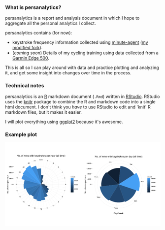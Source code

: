 ### What is persanalytics? ###

persanalytics is a report and analysis document in which I hope to aggregate all the personal analytics I collect.

persanalytics contains (for now):

- keystroke frequency information collected using [minute-agent][minute] ([my modified fork][minute-sh]).
- (_coming soon_) Details of my cycling training using data collected from a [Garmin Edge 500][Garmin500].

This is all so I can play around with data and practice plotting and analyzing it, and get some insight into changes over time in the process.

### Technical notes ###

persanalytics is an [R][R] markdown document (`.Rmd`) written in [RStudio][RStudio]. RStudio uses the [knitr][knitr] package to combine the R and markdown code into a single html document. I don't think you _have_ to use RStudio to edit and 'knit' R markdown files, but it makes it easier.

I will plot everything using [ggplot2][ggplot2] because it's awesome.

### Example plot ###

![](figure/polarplot.png)

[R]: https://en.wikipedia.org/wiki/R_Statistics
[RStudio]: http://www.rstudio.com
[minute]: https://github.com/tmcw/minute-agent
[minute-sh]: https://github.com/sheriferson/minute-agent
[Garmin500]: https://buy.garmin.com/en-US/US/into-sports/cycling/edge-500/prod36728.html
[knitr]: http://yihui.name/knitr/
[ggplot2]: http://docs.ggplot2.org/current/
